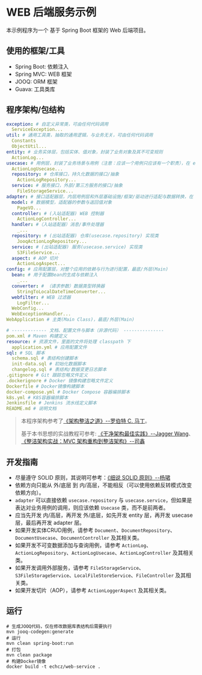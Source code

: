 # WEB 后端服务示例

本示例程序为一个 基于 Spring Boot 框架的 Web 后端项目。

## 使用的框架/工具

* Spring Boot: 依赖注入
* Spring MVC: WEB 框架
* JOOQ: ORM 框架
* Guava: 工具类库

## 程序架构/包结构

```yml
exception: # 自定义异常类，可由任何代码调用
  ServiceException...
util: # 通用工具类，抽取的通用逻辑，与业务无关，可由任何代码调用
  Constants
  ObjectUtil...
entity: # 业务实体层，包括实体、值对象，封装了业务对象及其不可变规则
  ActionLog...
usecase: # 用例层，封装了业务场景与用例（注意：应该一个用例只应该有一个职责），在 entity 层之下/外
  ActionLogUsecase...
  repository: # 仓库接口，持久化数据的接口/抽象
    ActionLogRepository...
  service: # 服务接口，外部/第三方服务的接口/抽象
    FileStorageService...
adapter: # 接口适配器层，内层用例层和外层基础设施/框架/驱动进行适配与数据转换，在 usecase 之下/外
  model: # 数据模型，适配器的参数与返回值对象
    PageVO...
  controller: # (入站适配器) WEB 控制器
    ActionLogController...
  handler: #（入站适配器）消息/事件处理器
    _...
  repository: # (出站适配器) 仓库(usecase.repository) 实现类
    JooqActionLogRepository...
  service: # (出站适配器) 服务(usecase.service) 实现类
    S3FileService...
  aspect: # AOP 切片
    ActionLogAspect...
config: # 应用配置层，对整个应用的依赖与行为进行配置，最底/外层(Main)
  bean: # 用于配置Bean的生成与依赖注入
    _...
  converter: # （请求参数）数据类型转换器
    StringToLocalDateTimeConverter...
  webfilter: # WEB 过滤器
    LogFilter...
  WebConfig...
  WebExceptionHandler...
WebApplication # 主类(Main Class)，最底/外层(Main)

# ------------- 文档、配置文件与脚本（非源代码） ---------------
pom.xml # Maven 构建定义
resource: # 资源文件，里面的文件将处理 classpath 下
  application.yml # 应用配置文件
sql: # SQL 脚本
  schema.sql # 表结构创建脚本
  init-data.sql # 初始化数据脚本
  changelog.sql # 表结构/数据变更日志脚本
.gitignore # Git 跟踪忽略文件定义
.dockerignore # Docker 镜像构建忽略文件定义
Dockerfile # Docker镜像构建脚本
docker-compose.yml # Docker Compose 容器编排脚本
k8s.yml # K8S容器编排脚本
Jenkinsfile # Jenkins 流水线定义脚本
README.md # 说明文档
```

> 本程序架构参考了[《架构整洁之道》--罗伯特 C. 马丁](https://book.douban.com/subject/30333919/)。
>
> 基于本书思想的实战教程可参考:
> [《干净架构最佳实践》--Jagger Wang](https://blog.jaggerwang.net/clean-architecture-in-practice/)、
> [《整洁架构实战：MVC 架构重构到整洁架构》--司鑫](https://www.jianshu.com/p/595b27818f2d)
> 

## 开发指南

* 尽量遵守 SOLID 原则，其说明可参考：[《细说 SOLID 原则》--杨珺](https://zhuanlan.zhihu.com/p/187516195)
* 依赖方向只能从 外/底层 到 内/高层，不能相反（可以使用依赖反转模式改变依赖方向）。
* `adapter` 可以直接依赖 `usecase.repository` 与 `usecase.service`，但如果是表达对业务用例的调用，则应该依赖 `Usecase` 类，而不是前两者。
* 应当先开发 内/高层，再开发 外/底层，如先开发 entity 层，再开发 usecase 层，最后再开发 adapter 层。
* 如果开发实体CRUD用例，请参考 `Document`、`DocumentRepository`、`DocumentUsecase`、`DocumentController` 及其相关类。
* 如果开发不可变数据添加与查询用例，请参考 `ActionLog`、`ActionLogRepository`、`ActionLogUsecase`、`ActionLogController` 及其相关类。
* 如果开发调用外部服务，请参考 `FileStorageService`、`S3FileStorageService`、`LocalFileStoreService`、`FileController` 及其相关类。
* 如果开发切片（AOP），请参考 `ActionLoggerAspect` 及其相关类。

## 运行

```shell
# 生成JOOQ代码，仅在修改数据库表结构后需要执行
mvn jooq-codegen:generate
# 运行
mvn clean spring-boot:run
# 打包
mvn clean package
# 构建Docker镜像
docker build -t echcz/web-service .
```

